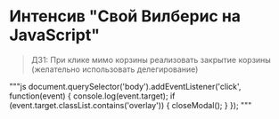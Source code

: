 # Интенсив "Свой Вилберис на JavaScript"

>ДЗ1:
При клике мимо корзины реализовать закрытие корзины (желательно использовать делегирование)

"""js
document.querySelector('body').addEventListener('click', function(event) {
    console.log(event.target);
    if (event.target.classList.contains('overlay')) {
        closeModal();
    }
});
"""
